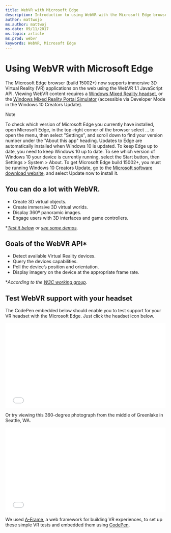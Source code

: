 ```yaml
---
title: WebVR with Microsoft Edge
description: Introduction to using WebVR with the Microsoft Edge browser.
author: mattwojo
ms.author: mattwoj
ms.date: 09/11/2017
ms.topic: article
ms.prod: webvr
keywords: WebVR, Microsoft Edge
---
```


# Using WebVR with Microsoft Edge

The Microsoft Edge browser (build 15002+) now supports immersive 3D Virtual Reality (VR) applications on the web using the WebVR 1.1 JavaScript API. Viewing WebVR content requires a [Windows Mixed Reality headset](/headsets), or the [Windows Mixed Reality Portal Simulator](//developer.microsoft.com/en-us/windows/mixed-reality/using_the_windows_mixed_reality_simulator) (accessible via Developer Mode in the Windows 10 Creators Update).

> [!Note]
> To check which version of Microsoft Edge you currently have installed, open Microsoft Edge, in the top-right corner of the browser select … to open the menu, then select "Settings", and scroll down to find your version number under the "About this app" heading. Updates to Edge are automatically installed when Windows 10 is updated. To keep Edge up to date, you need to keep Windows 10 up to date. To see which version of Windows 10 your device is currently running, select the Start  button, then Settings > System > About. To get Microsoft Edge build 15002+, you must be running Windows 10 Creators Update, go to the [Microsoft software download website](https://www.microsoft.com/software-download/windows10), and select Update now to install it. 

## You can do a lot with WebVR.
- Create 3D virtual objects.
- Create immersive 3D virtual worlds.
- Display 360º panoramic images.
- Engage users with 3D interfaces and game controllers.

**[Test it below](#test-webvr-support-with-your-headset) or [see some demos](demos.md).*

## Goals of the WebVR API*
- Detect available Virtual Reality devices.
- Query the devices capabilities.
- Poll the device’s position and orientation.
- Display imagery on the device at the appropriate frame rate.

**According to the [W3C working group](https://github.com/w3c/webvr/blob/master/explainer.md).*

## Test WebVR support with your headset

The CodePen embedded below should enable you to test support for your VR headset with the Microsoft Edge. Just click the headset icon below.

<iframe height='265' scrolling='no' title='WebVR experiment' src='//codepen.io/mattwojo/embed/Evqjpx/?height=265&theme-id=0&default-tab=html,result&embed-version=2' frameborder='no' allowtransparency='true' allowfullscreen='true' style='width: 100%;'><a href='https://codepen.io/mattwojo/pen/Evqjpx/'>WebVR on Microsoft Edge</a>.
</iframe>

Or try viewing this 360-degree photograph from the middle of Greenlake in Seattle, WA.

<iframe height='265' scrolling='no' title='WebVR 360 image' src='//codepen.io/mattwojo/embed/qPWKdg/?height=265&theme-id=0&default-tab=html,result&embed-version=2' frameborder='no' allowtransparency='true' allowfullscreen='true' style='width: 100%;'>See the Pen <a href='https://codepen.io/mattwojo/pen/qPWKdg/'>WebVR 360 image</a>.
</iframe>

We used [A-Frame](https://aframe.io), a web framework for building VR experiences, to set up these simple VR tests and embedded them using [CodePen](https://codepen.io/).


